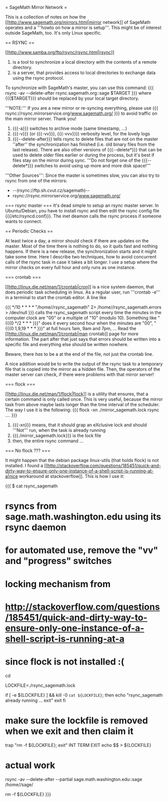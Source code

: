 = SageMath Mirror Network =

This is a collection of notes on how the [[http://www.sagemath.org/mirrors.html|mirror network]] of SageMath operates and a '''howto on how a mirror is setup'''. This might be of interest outside SageMath, too. It's only Linux specific.

== RSYNC ==

[[http://www.samba.org/ftp/rsync/rsync.html|rsync]]

 1. is a tool to synchronize a local directory with the contents of a remote directory.
 1. is a server, that provides access to local directories to exchange data using the rsync protocol.

To synchronize with SageMath's master, you can use this command:
{{{
rsync -av --delete-after rsync.sagemath.org::sage $TARGET
}}}
where {{{$TARGET}}} should be replaced by your local target directory.

'''NOTE:''' If you are a new mirror or re-syncing everything, please use
{{{
rsync://rsync.mirrorservice.org/www.sagemath.org/
}}}
to avoid traffic on the main mirror server. Thank you!

 1. {{{-a}}} switches to archive mode (same timestamp, ...)
 1. {{{-v}}} (or {{{-vv}}}, {{{-vvv}}}) verbosity level, for the lovely logs
 1. {{{--delete-after}}} tells rsync to delete files that are not on the master ''after'' the synchronization has finished (i.e. old binary files from the last release). There are also other versions of {{{--delete*}}} that can be used to delete older files earlier or during the process, but it's best if files stay on the mirror during sync. '''Do not forget one of the {{{--delete*}}} switches to avoid using up more and more disk space!'''

'''Other Sources''': Since the master is sometimes slow, you can also try to rsync from one of the mirrors:
  * --(rsync://ftp.sh.cvut.cz/sagemath)--
  * rsync://rsync.mirrorservice.org/www.sagemath.org/

=== rsync master ===
It's dead simple to setup an rsync master server. In Ubuntu/Debian, you have to install rsync and then edit the rsync config file {{{/etc/rsyncd.conf}}}. The inet deamon calls the rsync process if someone wants to connect.

== Periodic Checks ==

At least twice a day, a mirror should check if there are updates on the master. Most of the time there is nothing to do, so it quits fast and nothing happens. If there is a new release, the synchronization starts and it might take some time. Here I describe two techniques, how to avoid concurrent calls of the rsync task in case it takes a bit longer. I use a setup where the mirror checks on every full hour and only runs as one instance.

=== crontab ===

[[http://linux.die.net/man/1/crontab|cron]] is a nice system daemon, that does periodic task scheduling in linux. As a regular user, run '''crontab -e''' in a terminal to start the crontab editor. A line like

{{{
*/10 * * * * "/home/<username>/rsync_sagemath" 2> /home/<username>/rsync_sagemath.errors > /dev/null
}}}
calls the rsync_sagemath script every time the minutes in the computer clock are "00" or a multiple of "10" (modulo 10). Something like "{{{0 */2 * * * }}}" does it every second hour when the minutes are "00", "{{{0 1,9,19 * * * }}}" at full hours 1am, 9am and 7pm, ... Read the [[http://linux.die.net/man/1/crontab|man crontab]] page for more information. The part after that just says that errors should be written into a specific file and everything else should be written nowhere.

Beware, there *has* to be a <newline> at the end of the file, not just the crontab line.

A nice addition would be to write the output of the rsync task to a temporary file that is copied into the mirror as a hidden file. Then, the operators of the master server can check, if there were problems with that mirror server!

=== flock ===

[[http://linux.die.net/man/1/flock|flock]] is a utility that ensures, that a certain command is only called once.
This is very useful, because the mirror task from above maybe lasts longer than the time interval of the scheduler.
The way I use it is the following:
{{{
flock -xn ./mirror_sagemath.lock rsync ....
}}}
 1. {{{-xn}}} means, that it should grap an eXclusive lock and should '''Not''' run, when the task is already running
 1. {{{./mirror_sagemath.lock}}} is the lock file
 1. then, the entire rsync command ...

=== No flock ??? ===

It might happen that the debian package linux-utils (that holds flock) is not installed. I found a [[http://stackoverflow.com/questions/185451/quick-and-dirty-way-to-ensure-only-one-instance-of-a-shell-script-is-running-at-a|nice workaround at stackoverflow]]. This is how I use it:

{{{
$ cat rsync_sagemath

# rsyncs from sage.math.washington.edu using its rsync daemon
# for automated use, remove the "vv" and "progress" switches

# locking mechanism from
# http://stackoverflow.com/questions/185451/quick-and-dirty-way-to-ensure-only-one-instance-of-a-shell-script-is-running-at-a
# since flock is not installed :(

cd

LOCKFILE=./rsync_sagemath.lock

if [ -e ${LOCKFILE} ] \&\& kill -0 `cat ${LOCKFILE}`; then
    echo "rsync_sagemath already running ... exit"
    exit
fi

# make sure the lockfile is removed when we exit and then claim it
trap "rm -f ${LOCKFILE}; exit" INT TERM EXIT
echo $$ > ${LOCKFILE}

# actual work
rsync -av --delete-after --partial sage.math.washington.edu::sage /home/<username>/sage/

rm -f ${LOCKFILE}
}}}

